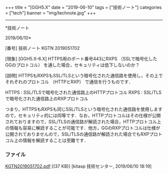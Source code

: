 ﻿+++
title = "[GGH5.X"
date = "2019-06-10"
tags = ["技術ノート"]
categories = ["tech"]
banner = "img/technote.jpg"
+++

-----------------------------------------------------------------------------------------------------------------------------

*技術ノート

2019/06/10*


[番号]
技術ノート KGTN 2019051702

[現象]
[GGH5.X-6.X] HTTPS用のポート番号443にRXPS
（SSLで暗号化したGGのプロトコル）
を通した場合，セキュリティは低下しないのか？

[説明]
HTTPSもRXPSもSSL/TLSという暗号化された通信路を使用し，その上でそれぞれのプロトコル
（HTTPとRXP） で通信を行うものです．

HTTPS : SSL/TLSで暗号化された通信路上のHTTPプロトコル
RXPS : SSL/TLSで暗号化された通信路上のRXPプロトコル

つまり，HTTPSもRXPSも同じSSL/TLSという暗号化された通信路を使用しますので，セキュリティ的には同等です．なお，HTTPプロトコルはその仕様が公開されておりますので，SSL/TLSの通信路が解読された場合，HTTPプロトコル上の情報も容易に解読することが可能です．他方，GGのRXPプロトコルは仕様が公開されておりませんので，SSL/TLSの通信路が解読された場合でもRXPプロトコル上の情報を解読することは至難です．


### ファイル

 
 


[KGTN2019051702.pdf](http://techreport.kitasp.net/attachments/download/4280/KGTN2019051702.pdf)
 [(37 KB)] [kitasp 技術センター, 2019/06/10
18:19]


 


 

